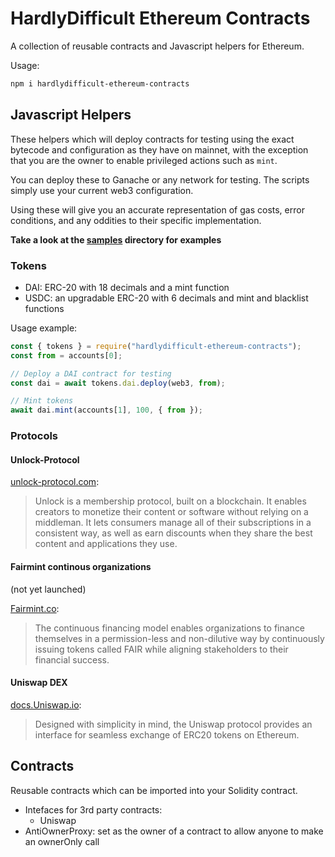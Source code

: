 # HardlyDifficult Ethereum Contracts

A collection of reusable contracts and Javascript helpers for Ethereum.

Usage:

```bash
npm i hardlydifficult-ethereum-contracts
```

## Javascript Helpers

These helpers which will deploy contracts for testing using the exact bytecode and configuration as they have on mainnet, with the exception that you are the owner to enable privileged actions such as `mint`.

You can deploy these to Ganache or any network for testing. The scripts simply use your current web3 configuration.

Using these will give you an accurate representation of gas costs, error conditions, and any oddities to their specific implementation.

**Take a look at the [samples](samples) directory for examples**

### Tokens

 - DAI: ERC-20 with 18 decimals and a mint function
 - USDC: an upgradable ERC-20 with 6 decimals and mint and blacklist functions

Usage example: 

```javascript
const { tokens } = require("hardlydifficult-ethereum-contracts");
const from = accounts[0];

// Deploy a DAI contract for testing
const dai = await tokens.dai.deploy(web3, from);

// Mint tokens
await dai.mint(accounts[1], 100, { from });
```

### Protocols 

#### Unlock-Protocol

[unlock-protocol.com](https://unlock-protocol.com):
> Unlock is a membership protocol, built on a blockchain. It enables creators to monetize their content or software without relying on a middleman. It lets consumers manage all of their subscriptions in a consistent way, as well as earn discounts when they share the best content and applications they use.

#### Fairmint continous organizations

(not yet launched)

[Fairmint.co](https://fairmint.co):

> The continuous financing model enables organizations to finance themselves in a permission-less and non-dilutive way by continuously issuing tokens called FAIR while aligning stakeholders to their financial success.

#### Uniswap DEX

[docs.Uniswap.io](https://docs.uniswap.io/):

> Designed with simplicity in mind, the Uniswap protocol provides an interface for seamless exchange of ERC20 tokens on Ethereum.

## Contracts

Reusable contracts which can be imported into your Solidity contract.

 - Intefaces for 3rd party contracts:
   - Uniswap
 - AntiOwnerProxy: set as the owner of a contract to allow anyone to make an ownerOnly call

